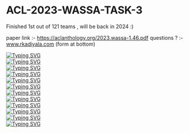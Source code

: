 # ACL-2023-WASSA-TASK-3

Finished 1st out of 121 teams , will be back in 2024 :)

paper link :- https://aclanthology.org/2023.wassa-1.46.pdf
questions ? :- www.rkadiyala.com (form at bottom)

[![Typing SVG](https://readme-typing-svg.demolab.com?font=Fira+Code&duration=500&pause=3000&random=false&width=435&height=32&lines=%E2%AC%9B%EF%B8%8F%E2%AC%9B%EF%B8%8F%E2%AC%9B%EF%B8%8F%E2%AC%9B%EF%B8%8F%E2%AC%9B%EF%B8%8F%E2%AC%9B%EF%B8%8F%E2%AC%9B%EF%B8%8F%E2%AC%9B%EF%B8%8F%E2%AC%9B%EF%B8%8F%E2%AC%9B%EF%B8%8F%E2%AC%9B%EF%B8%8F%E2%AC%9B;%E2%AC%9B%EF%B8%8F%E2%AC%9B%EF%B8%8F%E2%AC%9B%EF%B8%8F%E2%AC%9B%EF%B8%8F%E2%AC%9B%EF%B8%8F%E2%AC%9B%EF%B8%8F%E2%AC%9B%EF%B8%8F%E2%AC%9B%EF%B8%8F%E2%AC%9B%EF%B8%8F%E2%AC%9B%EF%B8%8F%E2%AC%9B%EF%B8%8F%E2%AC%9B;%E2%AC%9B%EF%B8%8F%E2%AC%9B%EF%B8%8F%E2%AC%9B%EF%B8%8F%E2%AC%9B%EF%B8%8F%E2%AC%9B%EF%B8%8F%E2%AC%9B%EF%B8%8F%E2%AC%9B%EF%B8%8F%E2%AC%9B%EF%B8%8F%E2%AC%9B%EF%B8%8F%E2%AC%9B%EF%B8%8F%E2%AC%9B%EF%B8%8F%E2%AC%9B)](https://www.rkadiyala.com)     
[![Typing SVG](https://readme-typing-svg.demolab.com?font=Fira+Code&duration=500&pause=3000&random=false&width=435&height=32&lines=%E2%AC%9B%EF%B8%8F%E2%AC%9B%EF%B8%8F%E2%AC%9B%EF%B8%8F%F0%9F%9F%A8%F0%9F%9F%A8%F0%9F%9F%A8%F0%9F%9F%A8%F0%9F%9F%A8%F0%9F%9F%A8%E2%AC%9B%EF%B8%8F%E2%AC%9B%EF%B8%8F%E2%AC%9B;%E2%AC%9B%EF%B8%8F%E2%AC%9B%EF%B8%8F%E2%AC%9B%EF%B8%8F%F0%9F%9F%A8%F0%9F%9F%A8%F0%9F%9F%A8%F0%9F%9F%A8%F0%9F%9F%A8%F0%9F%9F%A8%E2%AC%9B%EF%B8%8F%E2%AC%9B%EF%B8%8F%E2%AC%9B;%E2%AC%9B%EF%B8%8F%E2%AC%9B%EF%B8%8F%E2%AC%9B%EF%B8%8F%F0%9F%9F%A8%F0%9F%9F%A8%F0%9F%9F%A8%F0%9F%9F%A8%F0%9F%9F%A8%F0%9F%9F%A8%E2%AC%9B%EF%B8%8F%E2%AC%9B%EF%B8%8F%E2%AC%9B)](https://www.rkadiyala.com)       
[![Typing SVG](https://readme-typing-svg.demolab.com?font=Fira+Code&duration=500&pause=3000&random=false&width=435&height=32&lines=%E2%AC%9B%EF%B8%8F%E2%AC%9B%EF%B8%8F%F0%9F%9F%A8%F0%9F%9F%A8%F0%9F%9F%A8%F0%9F%9F%A8%F0%9F%9F%A8%F0%9F%9F%A8%F0%9F%9F%A8%F0%9F%9F%A8%E2%AC%9B%EF%B8%8F%E2%AC%9B%EF%B8%8F;%E2%AC%9B%EF%B8%8F%E2%AC%9B%EF%B8%8F%F0%9F%9F%A8%F0%9F%9F%A8%F0%9F%9F%A8%F0%9F%9F%A8%F0%9F%9F%A8%F0%9F%9F%A8%F0%9F%9F%A8%F0%9F%9F%A8%E2%AC%9B%EF%B8%8F%E2%AC%9B%EF%B8%8F;%E2%AC%9B%EF%B8%8F%E2%AC%9B%EF%B8%8F%F0%9F%9F%A8%F0%9F%9F%A8%F0%9F%9F%A8%F0%9F%9F%A8%F0%9F%9F%A8%F0%9F%9F%A8%F0%9F%9F%A8%F0%9F%9F%A8%E2%AC%9B%EF%B8%8F%E2%AC%9B%EF%B8%8F)](https://www.rkadiyala.com)         
[![Typing SVG](https://readme-typing-svg.demolab.com?font=Fira+Code&duration=500&pause=3000&random=false&width=435&height=32&lines=%E2%AC%9B%EF%B8%8F%F0%9F%9F%A8%F0%9F%9F%A8%F0%9F%9F%A8%F0%9F%9F%A8%F0%9F%9F%A8%F0%9F%9F%A8%F0%9F%9F%A8%F0%9F%9F%A8%F0%9F%9F%A8%F0%9F%9F%A8%E2%AC%9B;%E2%AC%9B%EF%B8%8F%F0%9F%9F%A8%F0%9F%9F%A8%F0%9F%9F%A8%F0%9F%9F%A8%F0%9F%9F%A8%F0%9F%9F%A8%F0%9F%9F%A8%F0%9F%9F%A8%F0%9F%9F%A8%F0%9F%9F%A8%E2%AC%9B;%E2%AC%9B%EF%B8%8F%F0%9F%9F%A8%F0%9F%9F%A8%F0%9F%9F%A8%F0%9F%9F%A8%F0%9F%9F%A8%F0%9F%9F%A8%F0%9F%9F%A8%F0%9F%9F%A8%F0%9F%9F%A8%F0%9F%9F%A8%E2%AC%9B)](https://www.rkadiyala.com)        
[![Typing SVG](https://readme-typing-svg.demolab.com?font=Fira+Code&duration=500&pause=3000&random=false&width=435&height=32&lines=%E2%AC%9B%EF%B8%8F%F0%9F%9F%A8%F0%9F%9F%A8%F0%9F%9F%A8%E2%AC%9B%EF%B8%8F%F0%9F%9F%A8%F0%9F%9F%A8%E2%AC%9B%EF%B8%8F%F0%9F%9F%A8%F0%9F%9F%A8%F0%9F%9F%A8%E2%AC%9B;%E2%AC%9B%EF%B8%8F%F0%9F%9F%A8%F0%9F%9F%A8%F0%9F%9F%A8%E2%AC%9B%EF%B8%8F%F0%9F%9F%A8%F0%9F%9F%A8%E2%AC%9B%EF%B8%8F%F0%9F%9F%A8%F0%9F%9F%A8%F0%9F%9F%A8%E2%AC%9B;%E2%AC%9B%EF%B8%8F%F0%9F%9F%A8%F0%9F%9F%A8%F0%9F%9F%A8%E2%AC%9B%EF%B8%8F%F0%9F%9F%A8%F0%9F%9F%A8%E2%AC%9B%EF%B8%8F%F0%9F%9F%A8%F0%9F%9F%A8%F0%9F%9F%A8%E2%AC%9B)](https://www.rkadiyala.com)         
[![Typing SVG](https://readme-typing-svg.demolab.com?font=Fira+Code&duration=500&pause=3000&random=false&width=435&height=32&lines=%E2%AC%9B%EF%B8%8F%F0%9F%9F%A8%F0%9F%9F%A8%F0%9F%9F%A8%F0%9F%9F%A8%F0%9F%9F%A8%F0%9F%9F%A8%F0%9F%9F%A8%F0%9F%9F%A8%F0%9F%9F%A8%F0%9F%9F%A8%E2%AC%9B;%E2%AC%9B%EF%B8%8F%F0%9F%9F%A8%F0%9F%9F%A8%F0%9F%9F%A8%F0%9F%9F%A8%F0%9F%9F%A8%F0%9F%9F%A8%F0%9F%9F%A8%F0%9F%9F%A8%F0%9F%9F%A8%F0%9F%9F%A8%E2%AC%9B;%E2%AC%9B%EF%B8%8F%F0%9F%9F%A8%F0%9F%9F%A8%F0%9F%9F%A8%F0%9F%9F%A8%F0%9F%9F%A8%F0%9F%9F%A8%F0%9F%9F%A8%F0%9F%9F%A8%F0%9F%9F%A8%F0%9F%9F%A8%E2%AC%9B)](https://www.rkadiyala.com)       
[![Typing SVG](https://readme-typing-svg.demolab.com?font=Fira+Code&duration=500&pause=3000&random=false&width=435&height=32&lines=%E2%AC%9B%EF%B8%8F%F0%9F%9F%A8%F0%9F%9F%A8%F0%9F%9F%A8%F0%9F%9F%A8%F0%9F%9F%A8%F0%9F%9F%A8%F0%9F%9F%A8%F0%9F%9F%A8%F0%9F%9F%A8%F0%9F%9F%A8%E2%AC%9B;%E2%AC%9B%EF%B8%8F%F0%9F%9F%A8%F0%9F%9F%A8%F0%9F%9F%A8%F0%9F%9F%A8%F0%9F%9F%A8%F0%9F%9F%A8%F0%9F%9F%A8%F0%9F%9F%A8%F0%9F%9F%A8%F0%9F%9F%A8%E2%AC%9B;%E2%AC%9B%EF%B8%8F%F0%9F%9F%A8%F0%9F%9F%A8%F0%9F%9F%A8%F0%9F%9F%A8%F0%9F%9F%A8%F0%9F%9F%A8%F0%9F%9F%A8%F0%9F%9F%A8%F0%9F%9F%A8%F0%9F%9F%A8%E2%AC%9B)](https://www.rkadiyala.com)       
[![Typing SVG](https://readme-typing-svg.demolab.com?font=Fira+Code&duration=500&pause=3000&random=false&width=435&height=32&lines=%E2%AC%9B%EF%B8%8F%F0%9F%9F%A8%F0%9F%9F%A8%E2%AC%9B%EF%B8%8F%F0%9F%9F%A8%F0%9F%9F%A8%F0%9F%9F%A8%F0%9F%9F%A8%E2%AC%9B%EF%B8%8F%F0%9F%9F%A8%F0%9F%9F%A8%E2%AC%9B;%E2%AC%9B%EF%B8%8F%F0%9F%9F%A8%F0%9F%9F%A8%F0%9F%9F%A8%F0%9F%9F%A8%F0%9F%9F%A8%F0%9F%9F%A8%F0%9F%9F%A8%F0%9F%9F%A8%F0%9F%9F%A8%F0%9F%9F%A8%E2%AC%9B;%E2%AC%9B%EF%B8%8F%F0%9F%9F%A8%F0%9F%9F%A8%F0%9F%9F%A8%E2%AC%9B%EF%B8%8F%E2%AC%9B%EF%B8%8F%E2%AC%9B%EF%B8%8F%E2%AC%9B%EF%B8%8F%F0%9F%9F%A8%F0%9F%9F%A8%F0%9F%9F%A8%E2%AC%9B%EF%B8%8F)](https://www.rkadiyala.com)       
[![Typing SVG](https://readme-typing-svg.demolab.com?font=Fira+Code&duration=500&pause=3000&random=false&width=435&height=32&lines=%E2%AC%9B%EF%B8%8F%F0%9F%9F%A8%F0%9F%9F%A8%F0%9F%9F%A8%E2%AC%9B%EF%B8%8F%E2%AC%9B%EF%B8%8F%E2%AC%9B%EF%B8%8F%E2%AC%9B%EF%B8%8F%F0%9F%9F%A8%F0%9F%9F%A8%F0%9F%9F%A8%E2%AC%9B;%E2%AC%9B%EF%B8%8F%F0%9F%9F%A8%F0%9F%9F%A8%E2%AC%9B%EF%B8%8F%E2%AC%9B%EF%B8%8F%E2%AC%9B%EF%B8%8F%E2%AC%9B%EF%B8%8F%E2%AC%9B%EF%B8%8F%E2%AC%9B%EF%B8%8F%F0%9F%9F%A8%F0%9F%9F%A8%E2%AC%9B;%E2%AC%9B%EF%B8%8F%F0%9F%9F%A8%F0%9F%9F%A8%E2%AC%9B%EF%B8%8F%F0%9F%9F%A8%F0%9F%9F%A8%F0%9F%9F%A8%F0%9F%9F%A8%E2%AC%9B%EF%B8%8F%F0%9F%9F%A8%F0%9F%9F%A8%E2%AC%9B)](https://www.rkadiyala.com)     
[![Typing SVG](https://readme-typing-svg.demolab.com?font=Fira+Code&duration=500&pause=3000&random=false&width=435&height=32&lines=%E2%AC%9B%EF%B8%8F%E2%AC%9B%EF%B8%8F%F0%9F%9F%A8%F0%9F%9F%A8%F0%9F%9F%A8%F0%9F%9F%A8%F0%9F%9F%A8%F0%9F%9F%A8%F0%9F%9F%A8%F0%9F%9F%A8%E2%AC%9B%EF%B8%8F%E2%AC%9B%EF%B8%8F;%E2%AC%9B%EF%B8%8F%E2%AC%9B%EF%B8%8F%F0%9F%9F%A8%F0%9F%9F%A8%F0%9F%9F%A8%F0%9F%9F%A8%F0%9F%9F%A8%F0%9F%9F%A8%F0%9F%9F%A8%F0%9F%9F%A8%E2%AC%9B%EF%B8%8F%E2%AC%9B%EF%B8%8F;%E2%AC%9B%EF%B8%8F%E2%AC%9B%EF%B8%8F%F0%9F%9F%A8%F0%9F%9F%A8%F0%9F%9F%A8%F0%9F%9F%A8%F0%9F%9F%A8%F0%9F%9F%A8%F0%9F%9F%A8%F0%9F%9F%A8%E2%AC%9B%EF%B8%8F%E2%AC%9B%EF%B8%8F)](https://www.rkadiyala.com)        
[![Typing SVG](https://readme-typing-svg.demolab.com?font=Fira+Code&duration=500&pause=3000&random=false&width=435&height=32&lines=%E2%AC%9B%EF%B8%8F%E2%AC%9B%EF%B8%8F%E2%AC%9B%EF%B8%8F%F0%9F%9F%A8%F0%9F%9F%A8%F0%9F%9F%A8%F0%9F%9F%A8%F0%9F%9F%A8%F0%9F%9F%A8%E2%AC%9B%EF%B8%8F%E2%AC%9B%EF%B8%8F%E2%AC%9B;%E2%AC%9B%EF%B8%8F%E2%AC%9B%EF%B8%8F%E2%AC%9B%EF%B8%8F%F0%9F%9F%A8%F0%9F%9F%A8%F0%9F%9F%A8%F0%9F%9F%A8%F0%9F%9F%A8%F0%9F%9F%A8%E2%AC%9B%EF%B8%8F%E2%AC%9B%EF%B8%8F%E2%AC%9B;%E2%AC%9B%EF%B8%8F%E2%AC%9B%EF%B8%8F%E2%AC%9B%EF%B8%8F%F0%9F%9F%A8%F0%9F%9F%A8%F0%9F%9F%A8%F0%9F%9F%A8%F0%9F%9F%A8%F0%9F%9F%A8%E2%AC%9B%EF%B8%8F%E2%AC%9B%EF%B8%8F%E2%AC%9B)](https://www.rkadiyala.com)         
[![Typing SVG](https://readme-typing-svg.demolab.com?font=Fira+Code&duration=500&pause=3000&random=false&width=435&height=32&lines=%E2%AC%9B%EF%B8%8F%E2%AC%9B%EF%B8%8F%E2%AC%9B%EF%B8%8F%E2%AC%9B%EF%B8%8F%E2%AC%9B%EF%B8%8F%E2%AC%9B%EF%B8%8F%E2%AC%9B%EF%B8%8F%E2%AC%9B%EF%B8%8F%E2%AC%9B%EF%B8%8F%E2%AC%9B%EF%B8%8F%E2%AC%9B%EF%B8%8F%E2%AC%9B;%E2%AC%9B%EF%B8%8F%E2%AC%9B%EF%B8%8F%E2%AC%9B%EF%B8%8F%E2%AC%9B%EF%B8%8F%E2%AC%9B%EF%B8%8F%E2%AC%9B%EF%B8%8F%E2%AC%9B%EF%B8%8F%E2%AC%9B%EF%B8%8F%E2%AC%9B%EF%B8%8F%E2%AC%9B%EF%B8%8F%E2%AC%9B%EF%B8%8F%E2%AC%9B;%E2%AC%9B%EF%B8%8F%E2%AC%9B%EF%B8%8F%E2%AC%9B%EF%B8%8F%E2%AC%9B%EF%B8%8F%E2%AC%9B%EF%B8%8F%E2%AC%9B%EF%B8%8F%E2%AC%9B%EF%B8%8F%E2%AC%9B%EF%B8%8F%E2%AC%9B%EF%B8%8F%E2%AC%9B%EF%B8%8F%E2%AC%9B%EF%B8%8F%E2%AC%9B)](https://www.rkadiyala.com)       
